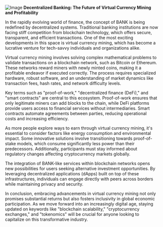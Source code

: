 
![Image](https://github.com/user-attachments/assets/31692037-0104-4703-abd1-696b6a7dd41b)
**Decentralized Banking: The Future of Virtual Currency Mining and Profitability**

In the rapidly evolving world of finance, the concept of BANK is being redefined by decentralized systems. Traditional banking institutions are now facing stiff competition from blockchain technology, which offers secure, transparent, and efficient transactions. One of the most exciting developments in this space is virtual currency mining, which has become a lucrative venture for tech-savvy individuals and organizations alike.

Virtual currency mining involves solving complex mathematical problems to validate transactions on a blockchain network, such as Bitcoin or Ethereum. These networks reward miners with newly minted coins, making it a profitable endeavor if executed correctly. The process requires specialized hardware, robust software, and an understanding of market dynamics like transaction fees, hash rates, and network difficulty levels.

Key terms such as "proof-of-work," "decentralized finance (DeFi)," and "smart contracts" are central to this ecosystem. Proof-of-work ensures that only legitimate miners can add blocks to the chain, while DeFi platforms provide users access to financial services without intermediaries. Smart contracts automate agreements between parties, reducing operational costs and increasing efficiency.

As more people explore ways to earn through virtual currency mining, it's essential to consider factors like energy consumption and environmental impact. Some innovative solutions involve transitioning towards proof-of-stake models, which consume significantly less power than their predecessors. Additionally, participants must stay informed about regulatory changes affecting cryptocurrency markets globally.

The integration of BANK-like services within blockchain networks opens new possibilities for users seeking alternative investment opportunities. By leveraging decentralized applications (dApps) built on top of these infrastructures, individuals can engage directly with peers across borders while maintaining privacy and security.

In conclusion, embracing advancements in virtual currency mining not only promises substantial returns but also fosters inclusivity in global economic participation. As we move forward into an increasingly digital age, staying updated on keywords like "blockchain scalability," "cryptocurrency exchanges," and "tokenomics" will be crucial for anyone looking to capitalize on this transformative industry.